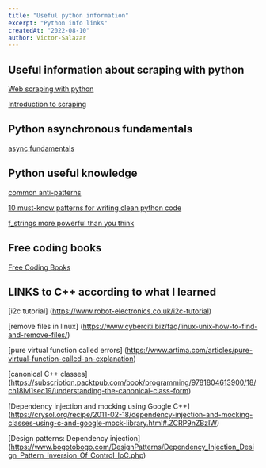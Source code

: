 ```yaml
---
title: "Useful python information"
excerpt: "Python info links"
createdAt: "2022-08-10"
author: Victor-Salazar
---
```


## Useful information about scraping with python

[Web scraping with python](https://scrape-it.cloud/blog/web-scraping-with-python)

[Introduction to scraping](https://blog.octachart.com/a-practical-introduction-to-web-scraping-with-python)

## Python asynchronous fundamentals

[async fundamentals](https://jwodder.github.io/kbits/posts/pyasync-fundam/)

## Python useful knowledge

[common anti-patterns](https://tvkoushik.medium.com/common-python-anti-patterns-to-watch-out-for-9271d13a3f8e)

[10 must-know patterns for writing clean python code](https://dev.to/alexomeyer/10-must-know-patterns-for-writing-clean-code-with-python-56bf)

[f_strings more powerful than you think](https://towardsdatascience.com/python-f-strings-are-more-powerful-than-you-might-think-8271d3efbd7d?gi=2ea693a26dae)

## Free coding books
[Free Coding Books](https://www.theinsaneapp.com/2021/01/free-programming-books.html)

## LINKS to C++ according to what I learned 
[i2c tutorial] (https://www.robot-electronics.co.uk/i2c-tutorial)

[remove files in linux] (https://www.cyberciti.biz/faq/linux-unix-how-to-find-and-remove-files/)

[pure virtual function called errors] (https://www.artima.com/articles/pure-virtual-function-called-an-explanation)

[canonical C++ classes] (https://subscription.packtpub.com/book/programming/9781804613900/18/ch18lvl1sec19/understanding-the-canonical-class-form)

[Dependency injection and mocking using Google C++] (https://crysol.org/recipe/2011-02-18/dependency-injection-and-mocking-classes-using-c-and-google-mock-library.html#.ZCRP9nZBzIW)

[Design patterns: Dependency injection] (https://www.bogotobogo.com/DesignPatterns/Dependency_Injection_Design_Pattern_Inversion_Of_Control_IoC.php)

